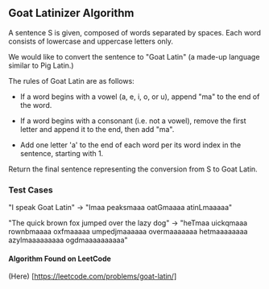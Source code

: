 ## Goat Latinizer Algorithm

A sentence S is given, composed of words separated by spaces. Each word consists of lowercase and uppercase letters only.

We would like to convert the sentence to "Goat Latin" (a made-up language similar to Pig Latin.)

The rules of Goat Latin are as follows:

- If a word begins with a vowel (a, e, i, o, or u), append "ma" to the end of the word.
 
- If a word begins with a consonant (i.e. not a vowel), remove the first letter and append it to the end, then add "ma".
 
- Add one letter 'a' to the end of each word per its word index in the sentence, starting with 1.

Return the final sentence representing the conversion from S to Goat Latin.

### Test Cases

"I speak Goat Latin" -> "Imaa peaksmaaa oatGmaaaa atinLmaaaaa"

"The quick brown fox jumped over the lazy dog" -> "heTmaa uickqmaaa rownbmaaaa oxfmaaaaa umpedjmaaaaaa overmaaaaaaa hetmaaaaaaaa azylmaaaaaaaaa ogdmaaaaaaaaaa"

#### Algorithm Found on LeetCode

(Here) [https://leetcode.com/problems/goat-latin/]